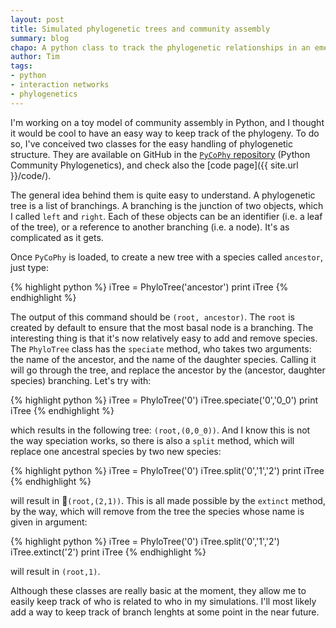 ```yaml
---
layout: post
title: Simulated phylogenetic trees and community assembly
summary: blog
chapo: A python class to track the phylogenetic relationships in an emerging community.
author: Tim
tags:
- python
- interaction networks
- phylogenetics
---
```


I'm working on a toy model of community assembly in Python, and I thought it would be cool to have an easy way to keep track of the phylogeny. To do so, I've conceived two classes for the easy handling of phylogenetic structure. They are available on GitHub in the [`PyCoPhy` repository](https://github.com/tpoisot/PyCoPhy) (Python Community Phylogenetics), and check also the [code page]({{ site.url }}/code/).

The general idea behind them is quite easy to understand. A phylogenetic tree is a list of branchings. A branching is the junction of two objects, which I called `left` and `right`. Each of these objects can be an identifier (i.e. a leaf of the tree), or a reference to another branching (i.e. a node). It's as complicated as it gets.

Once `PyCoPhy` is loaded, to create a new tree with a species called `ancestor`, just type:

{% highlight python %}
iTree = PhyloTree('ancestor')
print iTree
{% endhighlight %}

The output of this command should be `(root, ancestor)`. The `root` is created by default to ensure that the most basal node is a branching. The interesting thing is that it's now relatively easy to add and remove species. The `PhyloTree` class has the `speciate` method, who takes two arguments: the name of the ancestor, and the name of the daughter species. Calling it will go through the tree, and replace the ancestor by the (ancestor, daughter species) branching. Let's try with:

{% highlight python %}
iTree = PhyloTree('0')
iTree.speciate('0','0_0')
print iTree
{% endhighlight %}

which results in the following tree: `(root,(0,0_0))`. And I know this is not the way speciation works, so there is also a `split` method, which will replace one ancestral species by two new species:

{% highlight python %}
iTree = PhyloTree('0')
iTree.split('0','1','2')
print iTree
{% endhighlight %}

will result in `(root,(2,1))`. This is all made possible by the `extinct` method, by the way, which will remove from the tree the species whose name is given in argument:

{% highlight python %}
iTree = PhyloTree('0')
iTree.split('0','1','2')
iTree.extinct('2')
print iTree
{% endhighlight %}

will result in `(root,1)`.

Although these classes are really basic at the moment, they allow me to easily keep track of who is related to who in my simulations. I'll most likely add a way to keep track of branch lenghts at some point in the near future.